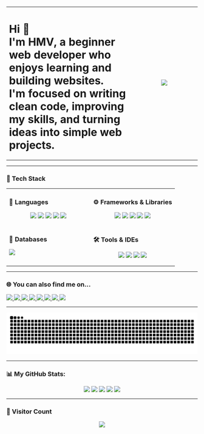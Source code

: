 <table>
  <tr>
    <td align="left" width="65%">
      <h1>
        Hi 👋<br>
        I'm HMV, a beginner web developer who enjoys learning and building websites.<br>
        I'm focused on writing clean code, improving my skills, and turning ideas into simple web projects.
      </h1>
    </td>
    <td align="center" width="35%">
      <img src="https://media1.giphy.com/media/v1.Y2lkPTc5MGI3NjExMGRyaWhrYnlmZGg5YzI0emQ5bm50bWg3czB2bjA4ODd2YnpqaDMwcSZlcD12MV9pbnRlcm5hbF9naWZfYnlfaWQmY3Q9Zw/1kkxWqT5nvLXupUTwK/giphy.gif" width="300" />
    </td>
  </tr>
</table>

---

### 🧠 Tech Stack

<table width="100%">
  <tr>
    <td width="50%" valign="top">
      <h3 align="left">🧠 Languages</h3>
      <p align="center">
        <img src="https://cdn.jsdelivr.net/gh/devicons/devicon/icons/javascript/javascript-original.svg" height="60"/>
        <img src="https://cdn.jsdelivr.net/gh/devicons/devicon/icons/typescript/typescript-original.svg" height="60"/>
        <img src="https://cdn.jsdelivr.net/gh/devicons/devicon/icons/java/java-original.svg" height="60"/>
        <img src="https://cdn.jsdelivr.net/gh/devicons/devicon/icons/html5/html5-original.svg" height="60"/>
        <img src="https://cdn.jsdelivr.net/gh/devicons/devicon/icons/css3/css3-original.svg" height="60"/>
      </p>
    </td>
    <td width="50%" valign="top">
      <h3 align="left">⚙️ Frameworks & Libraries</h3>
      <p align="center">
        <img src="https://cdn.jsdelivr.net/gh/devicons/devicon/icons/react/react-original.svg" height="60"/>
        <img src="https://cdn.jsdelivr.net/gh/devicons/devicon/icons/nextjs/nextjs-original.svg" height="60"/>
        <img src="https://cdn.jsdelivr.net/gh/devicons/devicon/icons/tailwindcss/tailwindcss-original-wordmark.svg" height="60"/>
        <img src="https://cdn.jsdelivr.net/gh/devicons/devicon/icons/spring/spring-original.svg" height="60"/>
        <img src="https://cdn.jsdelivr.net/gh/devicons/devicon/icons/vite/vite-original.svg" height="60"/>
      </p>
    </td>
  </tr>
  <tr>
    <td width="50%" valign="top">
      <h3 align="left">💾 Databases</h3>
      <p align="left">
        <img src="https://cdn.jsdelivr.net/gh/devicons/devicon/icons/mysql/mysql-original.svg" height="60"/>
      </p>
    </td>
    <td width="50%" valign="top">
      <h3 align="left">🛠️ Tools & IDEs</h3>
      <p align="center">
        <img src="https://cdn.jsdelivr.net/gh/devicons/devicon/icons/vscode/vscode-original.svg" height="60"/>
        <img src="https://cdn.jsdelivr.net/gh/devicons/devicon/icons/intellij/intellij-original.svg" height="60"/>
        <img src="https://cdn.jsdelivr.net/gh/devicons/devicon/icons/github/github-original.svg" height="60"/>
        <img src="https://cdn.jsdelivr.net/gh/devicons/devicon/icons/google/google-original.svg" height="60"/>
      </p>
    </td>
  </tr>
</table>


</div>


---

### 🌐 You can also find me on...

<p align="left">
  <a href="https://www.linkedin.com/in/harshithmv/" target="_blank">
    <img src="https://img.shields.io/static/v1?message=LinkedIn&logo=linkedin&label=&color=0077B5&logoColor=white&labelColor=&style=for-the-badge" height="35" />
  </a>
  <a href="https://t.me/yourtelegramusername" target="_blank">
    <img src="https://img.shields.io/static/v1?message=Telegram&logo=telegram&label=&color=26A5E4&logoColor=white&labelColor=&style=for-the-badge" height="35" />
  </a>
  <a href="https://www.instagram.com/yourinstagram/" target="_blank">
    <img src="https://img.shields.io/static/v1?message=Instagram&logo=instagram&label=&color=E4405F&logoColor=white&labelColor=&style=for-the-badge" height="35" />
  </a>
  <a href="mailto:your.email@gmail.com" target="_blank">
    <img src="https://img.shields.io/static/v1?message=Gmail&logo=gmail&label=&color=D14836&logoColor=white&labelColor=&style=for-the-badge" height="35" />
  </a>
  <a href="https://discordapp.com/users/yourdiscordid" target="_blank">
    <img src="https://img.shields.io/static/v1?message=Discord&logo=discord&label=&color=5865F2&logoColor=white&labelColor=&style=for-the-badge" height="35" />
  </a>
  <a href="https://stackoverflow.com/users/21668948/justgettingstarted" target="_blank">
    <img src="https://img.shields.io/static/v1?message=Stackoverflow&logo=stackoverflow&label=&color=FE7A16&logoColor=white&labelColor=&style=for-the-badge" height="35" />
  </a>
  <a href="https://www.twitch.tv/imxgreeed" target="_blank">
    <img src="https://img.shields.io/static/v1?message=Twitch&logo=twitch&label=&color=9146FF&logoColor=white&labelColor=&style=for-the-badge" height="35" />
  </a>
  <a href="https://www.youtube.com/@yourchannel" target="_blank">
    <img src="https://img.shields.io/static/v1?message=YouTube&logo=youtube&label=&color=FF0000&logoColor=white&labelColor=&style=for-the-badge" height="35" />
  </a>
</p>

---

<img src="https://raw.githubusercontent.com/AmjustGettingStarted/AmjustGettingStarted/output/snake.svg" alt="Snake animation" />

---

### 📊 My GitHub Stats:

<p align="center">
  <img src="https://github-readme-stats.vercel.app/api?username=AmjustGettingStarted&show_icons=true&include_all_commits=true&count_private=true&theme=dracula&hide_border=false" height="150" />
  <img src="https://github-readme-stats.vercel.app/api/top-langs?username=AmjustGettingStarted&layout=compact&langs_count=6&theme=dracula&hide_border=false" height="150" />
  <img src="https://streak-stats.demolab.com?user=AmjustGettingStarted&mode=daily&theme=dracula&hide_border=false" height="150" />
  <img src="https://github-profile-trophy.vercel.app?username=AmjustGettingStarted&theme=dracula&column=3&row=1" height="150" />
  <img src="https://github-readme-activity-graph.vercel.app/graph?username=AmjustGettingStarted&radius=10&theme=react&area=true" height="300" />
</p>

---

### 👀 Visitor Count

<p align="center">
  <img src="https://profile-counter.glitch.me/AmjustGettingStarted/count.svg?" />
</p>
